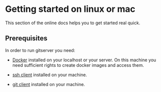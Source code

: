 # Getting started on linux or mac
This section of the online docs helps you to get started real quick. 

## Prerequisites
In order to run gitserver you need:

-   [Docker](https://docs.docker.com/linux/) installed on your localhost or your server. On this machine you need sufficient rights to create docker images and access them.

-   [ssh client](http://www.openssh.com/) installed on your machine. 

-   [git client](https://git-scm.com/) installed on your machine. 
